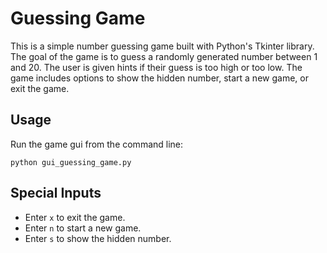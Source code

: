 # Guessing Game

This is a simple number guessing game built with Python's Tkinter library. The goal of the game is to guess a randomly generated number between 1 and 20. The user is given hints if their guess is too high or too low. The game includes options to show the hidden number, start a new game, or exit the game.

## Usage
Run the game gui from the command line:
```
python gui_guessing_game.py
```

## Special Inputs
* Enter `x` to exit the game.
* Enter `n` to start a new game.
* Enter `s` to show the hidden number.